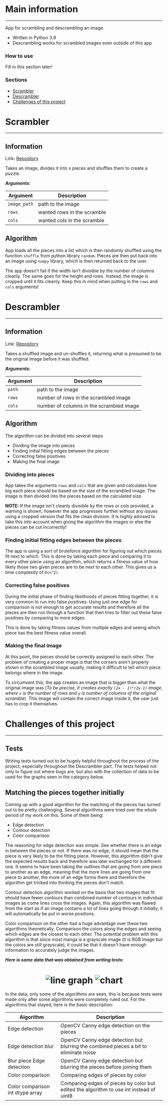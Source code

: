 # Main information

--- 

App for scrambling and descrambling an image.

- Written in Python 3.9
- Descrambling works for scrambled images even outside of this app

### How to use

Fill in this section later!

### Sections

- [Scrambler](#scrambler)
- [Descrambler](#descrambler)
- [Challenges of this project](#challenges-of-this-project)

# Scrambler

---

## Information

Link: [Repository](/scrambler)

Takes an image, divides it into x pieces and shuffles them to create a puzzle.

***Arguments:***

| Argument     | Description                 |
|--------------|-----------------------------|
| `image_path` | path to the image           |
| `rows`       | wanted rows in the scramble |
| `cols`       | wanted cols in the scramble |

## Algorithm

App loads all the pieces into a list which is then randomly shuffled using the function `shuffle` from python
library `random`. Pieces are then put back into an image using `numpy` library, which is then returned back to the user.

The app doesn't fail if the width isn't divisible by the number of columns cleanly. The same goes for the height and
rows. Instead, the image is cropped until it fits cleanly. Keep this in mind when putting in the `rows` and `cols`
arguments!

# Descrambler

---

## Information

Link: [Repository](/descrambler)

Takes a shuffled image and un-shuffles it, returning what is presumed to be the original image before it was shuffled.

***Arguments:***

| Argument | Description                              |
|----------|------------------------------------------|
| `path`   | path to the image                        |
| `rows`   | number of rows in the scrambled image    |
| `cols`   | number of columns in the scrambled image |

## Algorithm

The algorithm can be divided into several steps

- Dividing the image into pieces
- Finding initial fitting edges between the pieces
- Correcting false positives
- Making the final image

### Dividing into pieces

App takes the arguments `rows` and `cols` that are given and calculates how big each piece should be based on the size
of the scrambled image. The image is then divided into the pieces based on the calculated size.

**NOTE:** If the image isn't cleanly divisible by the rows or cols provided, a warning is shown, however the app
progresses further without any issues using a cropped version that fits the clean division. It is highly advised to take
this into account when giving the algorithm the images or else the pieces can be cut incorrectly!

### Finding initial fitting edges between the pieces

The app is using a sort of bruteforce algorithm for figuring out which pieces fit next to which. This is done by taking
each piece and comparing it to every other piece using an algorithm, which returns a fitness value of how likely those
two given pieces are to be next to each other. This gives us a time complexity of `O(n^2)`.

### Correcting false positives

During the initial phase of finding likelihoods of pieces fitting together, it is very common to run into false
positives. Using just one edge for comparison is not enough to get accurate results and therefore all the pieces are
then run through a function that then tries to filter out these false positives by comparing to more edges.

This is done by taking fitness values from multiple edges and seeing which piece has the best fitness value overall.

### Making the final image

At this point, the pieces should be correctly assigned to each other. The problem of creating a proper image is that the
corners aren't properly shown in the scrambled image usually, making it difficult to tell which piece belongs where in
the image.

To circumvent this, the app creates an image that is bigger than what the original image was (*To be precise, it creates
exactly `(2x - 1)*(2y-1)` image, where `x` is the number of rows and `y` is number of columns of the original
scramble*). This image will contain the correct image inside it, the user just has to crop it themselves.

# Challenges of this project

---

## Tests

Writing tests turned out to be hugely helpful throughout the process of the project, especially throughout the
Descrambler part. The tests helped not only to figure out where bugs are, but also with the collection of data to be
used for the graphs seen in the category below.

## Matching the pieces together initially

Coming up with a good algorithm for the matching of the pieces has turned out to be pretty challenging. Several
algorithms were tried over the whole period of my work on this. Some of them being:

- Edge detection
- Contour detection
- Color comparison

The reasoning for edge detection was simple. See whether there is an edge in between the pieces or not. If there was no
edge, it should mean that the piece is very likely to be the fitting piece. However, this algorithm didn't give the
expected results back and therefore was later exchanged for a different one. It seems to have been taking the outlines
that are going from one piece to another as an edge, meaning that the more lines are going from one piece to another,
the more of an edge forms there and therefore the algorithm get tricked into thinking the pieces don't match.

Contour detection algorithm worked on the basis that two images that fit should have fewer contours than combined number
of contours in individual images as come lines cross the images. Again, this algorithm was flawed from the start as if
an image contains a lot of lines going through it initially, it will automatically be put in worse positions.

Color comparison on the other had a huge advantage over these two algorithms theoretically. Comparison the colors along
the edges and seeing which edges are the closest to each other. The potential problem with this algorithm is that since
most manga is a grayscale image (it is RGB image but the colors are still grayscale), it could be that it doesn't have
enough information to accurately judge the images.

***Here is some data that was obtained from writing tests:***

<h1 align=center>
<img alt="line graph" src="images/README/descrambler_algorithm_success_line_diagram.png" >
<img alt="chart" src="images/README/descrambler_algorithm_success_chart.png" >
</h1>


In the data, only some of the algorithms are seen, this is because tests were made only after some algorithms were
completely ruled out. For the algorithms that stayed, here is the basic description:

| Algorithm                        | Description                                                                             |
|----------------------------------|-----------------------------------------------------------------------------------------|
| Edge detection                   | OpenCV Canny edge detection on the pieces                                               |
| Edge detection blur              | OpenCV Canny edge detection but blurring the combined pieces a bit to eliminate noise   |
| Blur piece Edge detection        | OpenCV Canny edge detection but blurring the pieces before joining them                 |
| Color comparison                 | Comparing edges of pieces by color                                                      |
| Color comparison int dtype array | Comparing edges of pieces by color but edited the algorithm to use int instead of uint8 |




